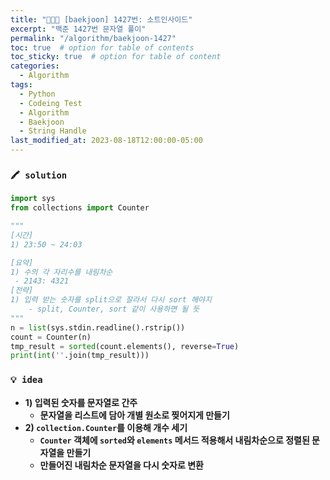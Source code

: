```yaml
---
title: "👩‍💻🔠 [baekjoon] 1427번: 소트인사이드"
excerpt: "백준 1427번 문자열 풀이"
permalink: "/algorithm/baekjoon-1427"
toc: true  # option for table of contents
toc_sticky: true  # option for table of content
categories:
  - Algorithm
tags:
  - Python
  - Codeing Test
  - Algorithm
  - Baekjoon
  - String Handle
last_modified_at: 2023-08-18T12:00:00-05:00
---
```


### `🖍️ solution`

```python
import sys
from collections import Counter

"""
[시간]
1) 23:50 ~ 24:03

[요약]
1) 수의 각 자리수를 내림차순
 - 2143: 4321
[전략]
1) 입력 받는 숫자를 split으로 잘라서 다시 sort 해야지
    - split, Counter, sort 같이 사용하면 될 듯
"""
n = list(sys.stdin.readline().rstrip())
count = Counter(n)
tmp_result = sorted(count.elements(), reverse=True)
print(int(''.join(tmp_result)))
```

### `💡 idea`

- **1) 입력된 숫자를 문자열로 간주**
    - **문자열을 리스트에 담아 개별 원소로 찢어지게 만들기**
- **2) `collection.Counter`를 이용해 개수 세기**
    - **`Counter` 객체에 `sorted`와 `elements` 메서드 적용해서 내림차순으로 정렬된 문자열을 만들기**
    - **만들어진 내림차순 문자열을 다시 숫자로 변환**
